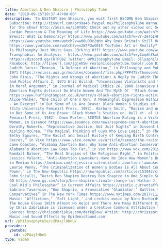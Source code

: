 ```yaml
---
title: Abortion & Ben Shapiro | Philosophy Tube
date: "2019-09-15T10:37:47+08:00"
description: 'To DESTROY Ben Shapiro, you must first BECOME Ben Shapiro - https://www.patreon.com/PhilosophyTube
  Subscribe! http://tinyurl.com/pr99a46 Paypal.me/PhilosophyTube Wanna get me a gift
  for the show? http://amzn.eu/5JAYdOd Check out my other videos on: Sex Work: https://www.youtube.com/watch?v=1DZfUzxZ2VU
  Jordan Peterson & The Meaning of Life https://www.youtube.com/watch?v=SEMB1Ky2n1E&
  Brexit: What is Democracy? https://www.youtube.com/watch?v=Vr-ZeToI4R8 Steve Bannon:
  https://www.youtube.com/watch?v=wO6uD3c2qMo Why Does Britain Still Have A Queen?
  https://www.youtube.com/watch?v=x2W7P3wGBI8 YouTube: Art or Reality? https://www.youtube.com/watch?v=kVav1ri65Ws
  Is Philosophy Just White Guys J3rk!ng Off? https://www.youtube.com/watch?v=weiz9wbIcGQ
  Transphobia: An Analysis - https://www.youtube.com/watch?v=yCxqdhZkxCo Discord:
  https://discord.gg/FbTPGbZ Twitter: @PhilosophyTube Email: ollysphilosophychannel@gmail.com
  Facebook: http://tinyurl.com/jgjek5w realphilosophytube.tumblr.com Bibliography:
  Judith Jarvis Thomson, “A Defence of Abortion,” in Philosophy and Public Affairs
  1971 https://eclass.uoa.gr/modules/document/file.php/PPP475/Thomson%20Judith%20Jarvis%2C%20A%20defense%20of%20abortion.pdf
  John Finis, “The Rights and Wrongs of Abortion: A Reply to Judith Thomson,” in Philosophy
  and Public Affairs 2, 1973 Eric Wiland, “Unconscious Violinists and the Use of Analogies
  in Moral Argument,” in Journal of Medical Ethics 26, 2000 Jenavieve Hatch, A Black
  Abortion Rights Activist On White Women And The Myth Of ''Black Genocide,'' in Huffpost
  https://www.huffingtonpost.co.uk/entry/a-black-abortion-rights-activist-on-white-women-and-the-myth-of-black-genocide_n_5943e98de4b0f15cd5bac64b?guccounter=1&guce_referrer=aHR0cHM6Ly93d3cuZ29vZ2xlLmNvbS8&guce_referrer_sig=AQAAAMEqRlyc-uMV7rQpWOyEFY_TZAgl06DFW6NTgX0qb_2EFdCVpRss9IjQRWwziclhdYrVEacExDHZTPL2hOG7dHjjBKKODhbFLrcEXDfM2NBrpFbno9xhPQsdfHyjhftrKa0go7nWlCTvVMLC1-XaOfrAhRRNEN2kQqCcbhRZJE1z
  Alice Walker, “One Child of One’s Own: A Meaningful Digression Within the Work(s)
  - An Excerpt” in But Some of Us Are Brave: Black Women’s Studies ed. Hull et. al
  (City University Feminist Press, 1982). Barbara Smith, “Racism and Women’s Studies,”
  in But Some of Us Are Brave: Black Women’s Studies ed. Hull et. al (City University
  Feminist Press, 1982). Dawn Porter, SCOTUS Abortion Ruling is a Victory for Black
  Women, in Essence https://www.essence.com/news/supreme-court-abortion-ruling-victory-black-women/
  Dorothy Roberts, “Reproductive Justice, Not Just Rights” in Dissent https://www.dissentmagazine.org/article/reproductive-justice-not-just-rights
  Aisling McCrea, “The Magical Thinking of Guys Who Love Logic,” in The Outline https://theoutline.com/post/7083/the-magical-thinking-of-guys-who-love-logic?zd=1&zi=scyb7ke3
  Bethy Squires, “The Racist and Sexist History of Keeping Birth Control Side Effects
  Secret,” in Vice https://www.vice.com/en_us/article/kzeazz/the-racist-and-sexist-history-of-keeping-birth-control-side-effects-secret
  Jane Coaston, “Alabama Abortion Ban: Why Some Anti-Abortion Conservatives Think
  Alabama’s Abortion Law Goes Too Far,” in Vox https://www.vox.com/2019/5/17/18627968/pro-life-alabama-law-abortion-supreme-court-public-opinion
  Randall Balmer, “The Real Origins of the Religious Right,” in Politico https://www.politico.com/magazine/story/2014/05/religious-right-real-origins-107133?o=1
  Jessica Valenti, “Anti-Abortion Lawmakers Have No Idea How Women’s Bodies Work,”
  in Medium https://medium.com/s/jessica-valenti/anti-abortion-lawmakers-have-no-idea-how-womens-bodies-work-3ebea9fd6015
  Laurie Penny, “The Criminalization of Women’s Bodies is All About Conservative Male
  Power,” in The New Republic https://newrepublic.com/article/153942/criminalization-womens-bodies-conservative-male-power
  John Sciulli, “Watch Ben Shapiro Destroy Ben Shapiro in One Simple Sentence,” in
  GQ https://www.gq.com/story/ben-shapiro-climate-change-lol Nathan J. Robinson, “The
  Cool Kid’s Philosopher” in Current Affairs https://static.currentaffairs.org/2017/12/the-cool-kids-philosopher
  Sabrina Tavernise, “Ben Shaprio, a Provocative ‘Gladiator,’ Battles to Win Young
  Conservatives” in The New York TImes https://www.nytimes.com/2017/11/23/us/ben-shapiro-conservative.html
  Music: ‘Affliction,’ ‘Soft Light,’ and credits music by Nina Richards http://www.ninarichards.co.uk/
  The House Glows (With Almost No Help) and There Are Many Different Kinds of Love
  by Chris Zabriskie is licensed under a Creative Commons Attribution license (https://creativecommons.org/licenses/...)
  Source: http://chriszabriskie.com/darkglow/ Artist: http://chriszabriskie.com/ Additional
  Music and Sound Effects by EpidemicSound.com'
url: /philosophytube/c2PAajlHbnU/
providers:
  youtube:
    id: c2PAajlHbnU
type: video
---
```

